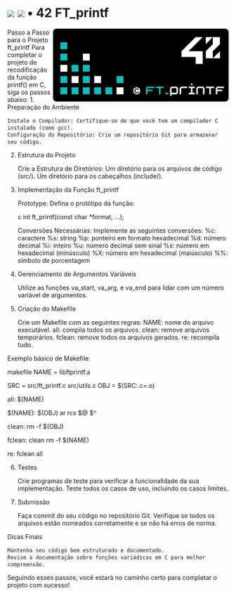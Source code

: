 # <a href="#" style="pointer-events: none;"> <img src="https://img.shields.io/badge/status-In_Progress-success?color=black&style=flat-square"/></a> <a href="https://github.com/AdaoG0n" style="pointer-events: none;"> <img src="https://img.shields.io/badge/Follow-me?color=%2312bab9&style=flat-square"/></a> • 42 FT_printf 
 <a href="#" style="pointer-events: none;">
 <img align="right" src="https://github.com/AdaoG0n/AdaoG0n/blob/main/assests/ft_printf.png" width="400"/>
 </a>
Passo a Passo para o Projeto ft_printf
Para completar o projeto de recodificação da função printf() em C, siga os passos abaixo:
1. Preparação do Ambiente

    Instale o Compilador: Certifique-se de que você tem um compilador C instalado (como gcc).
    Configuração do Repositório: Crie um repositório Git para armazenar seu código.

2. Estrutura do Projeto

    Crie a Estrutura de Diretórios:
        Um diretório para os arquivos de código (src/).
        Um diretório para os cabeçalhos (include/).

3. Implementação da Função ft_printf

    Prototype: Defina o protótipo da função:

    c
    int ft_printf(const char *format, ...);

    Conversões Necessárias: Implemente as seguintes conversões:
        %c: caractere
        %s: string
        %p: ponteiro em formato hexadecimal
        %d: número decimal
        %i: inteiro
        %u: número decimal sem sinal
        %x: número em hexadecimal (minúsculo)
        %X: número em hexadecimal (maiúsculo)
        %%: símbolo de porcentagem

4. Gerenciamento de Argumentos Variáveis

    Utilize as funções va_start, va_arg, e va_end para lidar com um número variável de argumentos.

5. Criação do Makefile

    Crie um Makefile com as seguintes regras:
        NAME: nome do arquivo executável.
        all: compila todos os arquivos.
        clean: remove arquivos temporários.
        fclean: remove todos os arquivos gerados.
        re: recompila tudo.

Exemplo básico de Makefile:

makefile
NAME = libftprintf.a

SRC = src/ft_printf.c src/utils.c
OBJ = $(SRC:.c=.o)

all: $(NAME)

$(NAME): $(OBJ)
	ar rcs $@ $^

clean:
	rm -f $(OBJ)

fclean: clean
	rm -f $(NAME)

re: fclean all

6. Testes

    Crie programas de teste para verificar a funcionalidade da sua implementação.
    Teste todos os casos de uso, incluindo os casos limites.

7. Submissão

    Faça commit do seu código no repositório Git.
    Verifique se todos os arquivos estão nomeados corretamente e se não há erros de norma.

Dicas Finais

    Mantenha seu código bem estruturado e documentado.
    Revise a documentação sobre funções variádicas em C para melhor compreensão.

Seguindo esses passos, você estará no caminho certo para completar o projeto com sucesso!
